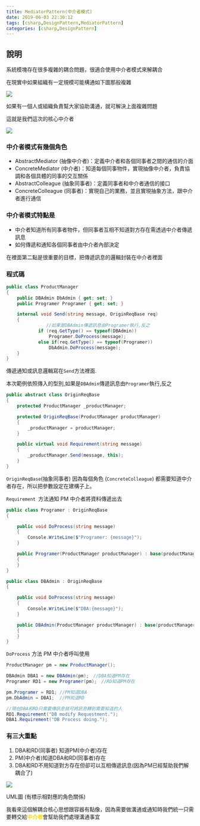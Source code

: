 ```yaml
---
title: MediatorPattern(中介者模式)
date: 2019-06-03 22:30:12
tags: [csharp,DesignPattern,MediatorPattern]
categories: [csharp,DesignPattern]
---
```


## 說明

系統模塊存在很多複雜的耦合問題，很適合使用中介者模式來解耦合


在現實中如果組織有一定規模可能構通如下圖那般複雜

![](https://az787680.vo.msecnd.net/user/九桃/f718d961-2f8b-46ac-a2f7-b95af802f23a/1549790323_53498.png)

如果有一個人或組織負責幫大家協助溝通，就可解決上面複雜問題

這就是我們這次的核心中介者

![](https://az787680.vo.msecnd.net/user/九桃/f718d961-2f8b-46ac-a2f7-b95af802f23a/1549790493_52417.png)

### 中介者模式有幾個角色

*   AbstractMediator (抽像中介者)：定義中介者和各個同事者之間的通信的介面
*   ConcreteMediator (中介者)：知道每個同事物件，實現抽像中介者，負責協調和各個具體的同事的交互關係
*   AbstractColleague (抽象同事者)：定義同事者和中介者通信的接口
*   ConcreteColleague (同事者)：實現自己的業務，並且實現抽象方法，跟中介者進行通信

### 中介者模式特點是

*   中介者知道所有同事者物件，但同事者互相不知道對方存在需透過中介者傳遞訊息
*   如何傳遞和通知各個同事者由中介者內部決定

在裡面第二點是很重要的目標，把傳遞訊息的邏輯封裝在中介者裡面

### 程式碼

```csharp
public class ProductManager
{
    public DBAdmin DbAdmin { get; set; }
    public Programer Programer { get; set; }

    internal void Send(string message, OriginReqBase req)
    {
    　　　　　　 //如果是DBAdmin傳遞訊息由Programer執行,反之
            if (req.GetType() == typeof(DBAdmin))
                Programer.DoProcess(message);
            else if(req.GetType() == typeof(Programer))
                DbAdmin.DoProcess(message);
    }
}
```

傳遞通知或訊息邏輯寫在`Send`方法裡面.

本次範例依照傳入的型別,如果是`DBAdmin`傳遞訊息由`Programer`執行,反之

```csharp
public abstract class OriginReqBase
{
    protected ProductManager _productManager;

    protected OriginReqBase(ProductManager productManager)
    {
        _productManager = productManager;
    }

    public virtual void Requirement(string message)
    {
        _productManager.Send(message, this);
    }
}
```

`OriginReqBase`(抽象同事者) 因為每個角色 (`ConcreteColleague`) 都需要知道中介者存在，所以把參數設定在建構子上。

`Requirement `方法通知 PM 中介者將資料傳遞出去

```csharp
public class Programer : OriginReqBase
{

    public void DoProcess(string message)
    {
        Console.WriteLine($"Programer: {message}");
    }

    public Programer(ProductManager productManager) : base(productManager)
    {
    }
}

public class DBAdmin : OriginReqBase
{

    public void DoProcess(string message)
    {
        Console.WriteLine($"DBA:{message}");
    }

    public DBAdmin(ProductManager productManager) : base(productManager)
    {
    }
}
```

`DoProcess` 方法 PM 中介者呼叫使用

```csharp
ProductManager pm = new ProductManager();

DBAdmin DBA1 = new DBAdmin(pm);　//DBA知道PM存在
Programer RD1 = new Programer(pm);　//RD知道PM存在

pm.Programer = RD1; //PM知道DBA
pm.DbAdmin = DBA1;  //PM知道RD

//現在DBA和RD只需要傳訊息就可將訊息轉到需要知道的人
RD1.Requirement("DB modify Requestment.");
DBA1.Requirement("DB Process doing.");
```

### 有三大重點

1.  DBA和RD(同事者) 知道PM(中介者)存在
2.  PM(中介者)知道DBA和RD(同事者)存在
3.  DBA和RD不用知道對方存在但卻可以互相傳遞訊息(因為PM已經幫助我們解耦合了)

![](https://az787680.vo.msecnd.net/user/九桃/f718d961-2f8b-46ac-a2f7-b95af802f23a/1549792143_37531.png)

UML圖 (有標示相對應的角色關係)

我看來這個解耦合核心思想跟容器有點像，因為需要做溝通或通知時我們統一只需要轉交給<span style="color:#FFD700;">**中介者**</span>會幫助我們處理溝通事宜


                
